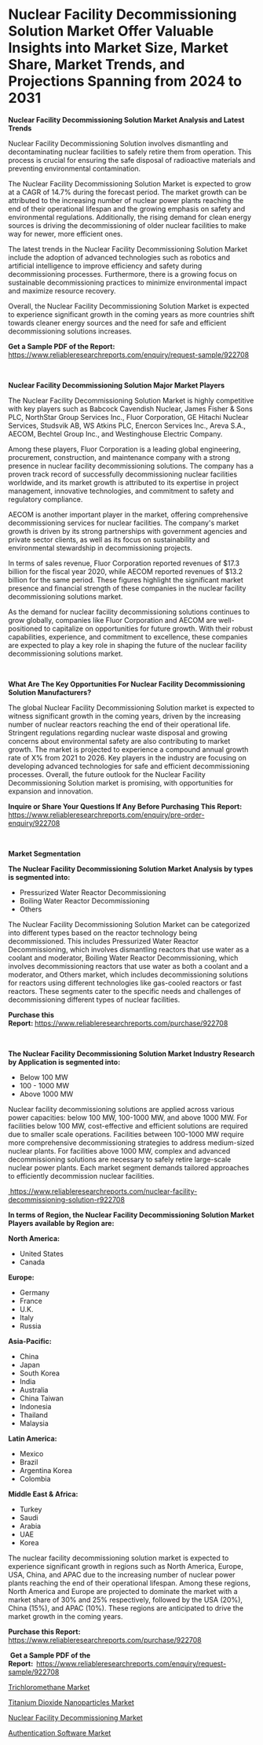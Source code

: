 <p><h1>Nuclear Facility Decommissioning Solution Market Offer Valuable Insights into Market Size, Market Share, Market Trends, and Projections Spanning from 2024 to 2031</h1></p><p><strong>Nuclear Facility Decommissioning Solution Market Analysis and Latest Trends</strong></p>
<p><p>Nuclear Facility Decommissioning Solution involves dismantling and decontaminating nuclear facilities to safely retire them from operation. This process is crucial for ensuring the safe disposal of radioactive materials and preventing environmental contamination.</p><p>The Nuclear Facility Decommissioning Solution Market is expected to grow at a CAGR of 14.7% during the forecast period. The market growth can be attributed to the increasing number of nuclear power plants reaching the end of their operational lifespan and the growing emphasis on safety and environmental regulations. Additionally, the rising demand for clean energy sources is driving the decommissioning of older nuclear facilities to make way for newer, more efficient ones.</p><p>The latest trends in the Nuclear Facility Decommissioning Solution Market include the adoption of advanced technologies such as robotics and artificial intelligence to improve efficiency and safety during decommissioning processes. Furthermore, there is a growing focus on sustainable decommissioning practices to minimize environmental impact and maximize resource recovery.</p><p>Overall, the Nuclear Facility Decommissioning Solution Market is expected to experience significant growth in the coming years as more countries shift towards cleaner energy sources and the need for safe and efficient decommissioning solutions increases.</p></p>
<p><strong>Get a Sample PDF of the Report:&nbsp;</strong> <a href="https://www.reliableresearchreports.com/enquiry/request-sample/922708">https://www.reliableresearchreports.com/enquiry/request-sample/922708</a></p>
<p>&nbsp;</p>
<p><strong>Nuclear Facility Decommissioning Solution Major Market Players</strong></p>
<p><p>The Nuclear Facility Decommissioning Solution Market is highly competitive with key players such as Babcock Cavendish Nuclear, James Fisher & Sons PLC, NorthStar Group Services Inc., Fluor Corporation, GE Hitachi Nuclear Services, Studsvik AB, WS Atkins PLC, Enercon Services Inc., Areva S.A., AECOM, Bechtel Group Inc., and Westinghouse Electric Company.</p><p>Among these players, Fluor Corporation is a leading global engineering, procurement, construction, and maintenance company with a strong presence in nuclear facility decommissioning solutions. The company has a proven track record of successfully decommissioning nuclear facilities worldwide, and its market growth is attributed to its expertise in project management, innovative technologies, and commitment to safety and regulatory compliance.</p><p>AECOM is another important player in the market, offering comprehensive decommissioning services for nuclear facilities. The company's market growth is driven by its strong partnerships with government agencies and private sector clients, as well as its focus on sustainability and environmental stewardship in decommissioning projects.</p><p>In terms of sales revenue, Fluor Corporation reported revenues of $17.3 billion for the fiscal year 2020, while AECOM reported revenues of $13.2 billion for the same period. These figures highlight the significant market presence and financial strength of these companies in the nuclear facility decommissioning solutions market.</p><p>As the demand for nuclear facility decommissioning solutions continues to grow globally, companies like Fluor Corporation and AECOM are well-positioned to capitalize on opportunities for future growth. With their robust capabilities, experience, and commitment to excellence, these companies are expected to play a key role in shaping the future of the nuclear facility decommissioning solutions market.</p></p>
<p>&nbsp;</p>
<p><strong>What Are The Key Opportunities For Nuclear Facility Decommissioning Solution Manufacturers?</strong></p>
<p><p>The global Nuclear Facility Decommissioning Solution market is expected to witness significant growth in the coming years, driven by the increasing number of nuclear reactors reaching the end of their operational life. Stringent regulations regarding nuclear waste disposal and growing concerns about environmental safety are also contributing to market growth. The market is projected to experience a compound annual growth rate of X% from 2021 to 2026. Key players in the industry are focusing on developing advanced technologies for safe and efficient decommissioning processes. Overall, the future outlook for the Nuclear Facility Decommissioning Solution market is promising, with opportunities for expansion and innovation.</p></p>
<p><strong>Inquire or Share Your Questions If Any Before Purchasing This Report:</strong> <a href="https://www.reliableresearchreports.com/enquiry/pre-order-enquiry/922708">https://www.reliableresearchreports.com/enquiry/pre-order-enquiry/922708</a></p>
<p>&nbsp;</p>
<p><strong>Market Segmentation</strong></p>
<p><strong>The Nuclear Facility Decommissioning Solution Market Analysis by types is segmented into:</strong></p>
<p><ul><li>Pressurized Water Reactor Decommissioning</li><li>Boiling Water Reactor Decommissioning</li><li>Others</li></ul></p>
<p><p>The Nuclear Facility Decommissioning Solution Market can be categorized into different types based on the reactor technology being decommissioned. This includes Pressurized Water Reactor Decommissioning, which involves dismantling reactors that use water as a coolant and moderator, Boiling Water Reactor Decommissioning, which involves decommissioning reactors that use water as both a coolant and a moderator, and Others market, which includes decommissioning solutions for reactors using different technologies like gas-cooled reactors or fast reactors. These segments cater to the specific needs and challenges of decommissioning different types of nuclear facilities.</p></p>
<p><strong>Purchase this Report:&nbsp;</strong><a href="https://www.reliableresearchreports.com/purchase/922708">https://www.reliableresearchreports.com/purchase/922708</a></p>
<p>&nbsp;</p>
<p><strong>The Nuclear Facility Decommissioning Solution Market Industry Research by Application is segmented into:</strong></p>
<p><ul><li>Below 100 MW</li><li>100 - 1000 MW</li><li>Above 1000 MW</li></ul></p>
<p><p>Nuclear facility decommissioning solutions are applied across various power capacities: below 100 MW, 100-1000 MW, and above 1000 MW. For facilities below 100 MW, cost-effective and efficient solutions are required due to smaller scale operations. Facilities between 100-1000 MW require more comprehensive decommissioning strategies to address medium-sized nuclear plants. For facilities above 1000 MW, complex and advanced decommissioning solutions are necessary to safely retire large-scale nuclear power plants. Each market segment demands tailored approaches to efficiently decommission nuclear facilities.</p></p>
<p><a href="https://www.reliableresearchreports.com/nuclear-facility-decommissioning-solution-r922708">&nbsp;https://www.reliableresearchreports.com/nuclear-facility-decommissioning-solution-r922708</a></p>
<p><strong>In terms of Region, the Nuclear Facility Decommissioning Solution Market Players available by Region are:</strong></p>
<p>
    <p> <strong> North America: </strong>
        <ul>
            <li>United States</li>
            <li>Canada</li>
        </ul>
        </p> 
    <p> <strong> Europe: </strong>
        <ul>
            <li>Germany</li>
            <li>France</li>
            <li>U.K.</li>
            <li>Italy</li>
            <li>Russia</li>
        </ul>
        </p> 
    <p> <strong> Asia-Pacific: </strong>
        <ul>
            <li>China</li>
            <li>Japan</li>
            <li>South Korea</li>
            <li>India</li>
            <li>Australia</li>
            <li>China Taiwan</li>
            <li>Indonesia</li>
            <li>Thailand</li>
            <li>Malaysia</li>
        </ul>
        </p> 
    <p> <strong> Latin America: </strong>
        <ul>
            <li>Mexico</li>
            <li>Brazil</li>
            <li>Argentina Korea</li>
            <li>Colombia</li>
        </ul>
        </p> 
    <p> <strong> Middle East & Africa: </strong>
        <ul>
            <li>Turkey</li>
            <li>Saudi</li>
            <li>Arabia</li>
            <li>UAE</li>
            <li>Korea</li>
        </ul>
    </p>
    </p>
<p><p>The nuclear facility decommissioning solution market is expected to experience significant growth in regions such as North America, Europe, USA, China, and APAC due to the increasing number of nuclear power plants reaching the end of their operational lifespan. Among these regions, North America and Europe are projected to dominate the market with a market share of 30% and 25% respectively, followed by the USA (20%), China (15%), and APAC (10%). These regions are anticipated to drive the market growth in the coming years.</p></p>
<p><strong>Purchase this Report: </strong><a href="https://www.reliableresearchreports.com/purchase/922708">https://www.reliableresearchreports.com/purchase/922708</a></p>
<p>&nbsp;<strong>Get a Sample PDF of the Report:&nbsp;&nbsp;</strong><a href="https://www.reliableresearchreports.com/enquiry/request-sample/922708">https://www.reliableresearchreports.com/enquiry/request-sample/922708</a></p>
<p><strong></strong></p>
<p><p><a href="https://www.linkedin.com/pulse/trichloromethane-market-insights-players-forecast-till-2031-0dkye?trackingId=C2MWLXTwHgqQ%2FCz24tZv0g%3D%3D">Trichloromethane Market</a></p><p><a href="https://www.linkedin.com/pulse/titanium-dioxide-nanoparticles-market-size-focuses-dynamics-u639e?trackingId=JzzjsmI9mEvdwXc7GN2Mnw%3D%3D">Titanium Dioxide Nanoparticles Market</a></p><p><a href="https://github.com/RichRobinson5/Market-Research-Report-List-5/blob/main/nuclear-facility-decommissioning-market.md">Nuclear Facility Decommissioning Market</a></p><p><a href="https://medium.com/@penelope.lee568/authentication-software-market-furnishes-information-on-market-share-market-trends-and-market-55d3dba910a4">Authentication Software Market</a></p></p>